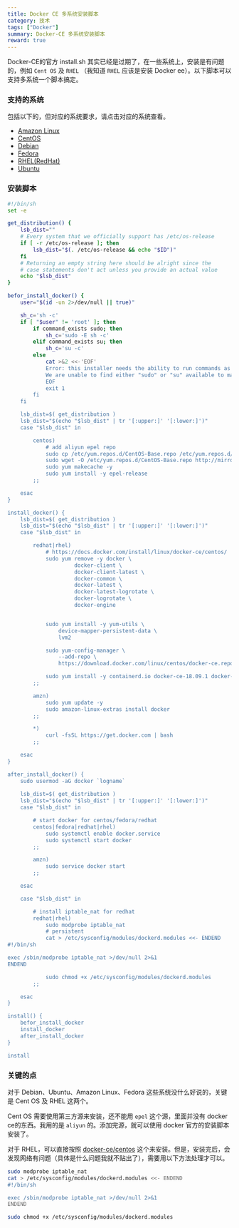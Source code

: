 ```yaml
---
title: Docker CE 多系统安装脚本
category: 技术
tags: ["Docker"]
summary: Docker-CE 多系统安装脚本
reward: true
---
```


Docker-CE的官方 install.sh 其实已经是过期了，在一些系统上，安装是有问题的，例如 `Cent OS` 及 `RHEL` （我知道 `RHEL` 应该是安装 Docker ee）。以下脚本可以支持多系统一个脚本搞定。

### 支持的系统
包括以下的，但对应的系统要求，请点击对应的系统查看。

* [Amazon Linux](https://docs.aws.amazon.com/AmazonECS/latest/developerguide/docker-basics.html)
* [CentOS](https://docs.docker.com/install/linux/docker-ce/centos/#os-requirements)
* [Debian](https://docs.docker.com/install/linux/docker-ce/debian/#os-requirements)
* [Fedora](https://docs.docker.com/install/linux/docker-ce/fedora/#os-requirements)
* [RHEL(RedHat)](https://docs.docker.com/install/linux/docker-ee/rhel/#os-requirements)
* [Ubuntu](https://docs.docker.com/install/linux/docker-ce/ubuntu/#os-requirements)

### 安装脚本
```bash
#!/bin/sh
set -e

get_distribution() {
	lsb_dist=""
	# Every system that we officially support has /etc/os-release
	if [ -r /etc/os-release ]; then
		lsb_dist="$(. /etc/os-release && echo "$ID")"
	fi
	# Returning an empty string here should be alright since the
	# case statements don't act unless you provide an actual value
	echo "$lsb_dist"
}

befor_install_docker() {
    user="$(id -un 2>/dev/null || true)"

	sh_c='sh -c'
	if [ "$user" != 'root' ]; then
		if command_exists sudo; then
			sh_c='sudo -E sh -c'
		elif command_exists su; then
			sh_c='su -c'
		else
			cat >&2 <<-'EOF'
			Error: this installer needs the ability to run commands as root.
			We are unable to find either "sudo" or "su" available to make this happen.
			EOF
			exit 1
		fi
	fi

	lsb_dist=$( get_distribution )
	lsb_dist="$(echo "$lsb_dist" | tr '[:upper:]' '[:lower:]')"
	case "$lsb_dist" in

		centos)
            # add aliyun epel repo
            sudo cp /etc/yum.repos.d/CentOS-Base.repo /etc/yum.repos.d/CentOS-Base.repo_back
            sudo wget -O /etc/yum.repos.d/CentOS-Base.repo http://mirrors.aliyun.com/repo/Centos-7.repo
            sudo yum makecache -y
            sudo yum install -y epel-release
		;;

	esac
}

install_docker() {
	lsb_dist=$( get_distribution )
	lsb_dist="$(echo "$lsb_dist" | tr '[:upper:]' '[:lower:]')"
	case "$lsb_dist" in

		redhat|rhel)
            # https://docs.docker.com/install/linux/docker-ce/centos/
            sudo yum remove -y docker \
                     docker-client \
                     docker-client-latest \
                     docker-common \
                     docker-latest \
                     docker-latest-logrotate \
                     docker-logrotate \
                     docker-engine


            sudo yum install -y yum-utils \
                device-mapper-persistent-data \
                lvm2

            sudo yum-config-manager \
                --add-repo \
                https://download.docker.com/linux/centos/docker-ce.repo

            sudo yum install -y containerd.io docker-ce-18.09.1 docker-ce-cli-18.09.1
		;;

        amzn)
            sudo yum update -y
            sudo amazon-linux-extras install docker
        ;;

        *)
            curl -fsSL https://get.docker.com | bash
        ;;

	esac
}

after_install_docker() {
    sudo usermod -aG docker `logname`
	
    lsb_dist=$( get_distribution )
	lsb_dist="$(echo "$lsb_dist" | tr '[:upper:]' '[:lower:]')"
	case "$lsb_dist" in

        # start docker for centos/fedora/redhat
		centos|fedora|redhat|rhel)
            sudo systemctl enable docker.service
            sudo systemctl start docker
		;;

        amzn)
            sudo service docker start
        ;;

	esac

	case "$lsb_dist" in

        # install iptable_nat for redhat
		redhat|rhel)
            sudo modprobe iptable_nat
            # persistent
            cat > /etc/sysconfig/modules/dockerd.modules <<- ENDEND
#!/bin/sh

exec /sbin/modprobe iptable_nat >/dev/null 2>&1
ENDEND

            sudo chmod +x /etc/sysconfig/modules/dockerd.modules
		;;

	esac
}

install() {
    befor_install_docker
    install_docker
    after_install_docker
}

install
```

### 关键的点

对于 Debian、Ubuntu、Amazon Linux、Fedora 这些系统没什么好说的，关键是 Cent OS 及 RHEL 这两个。

Cent OS 需要使用第三方源来安装，还不能用 `epel` 这个源，里面并没有 docker ce的东西。我用的是 `aliyun` 的。添加完源，就可以使用 docker 官方的安装脚本安装了。

对于 RHEL，可以直接按照 [docker-ce/centos](https://docs.docker.com/install/linux/docker-ce/centos/) 这个来安装。但是，安装完后，会发现网络有问题（具体是什么问题我就不贴出了），需要用以下方法处理才可以。
```bash
sudo modprobe iptable_nat
cat > /etc/sysconfig/modules/dockerd.modules <<- ENDEND
#!/bin/sh

exec /sbin/modprobe iptable_nat >/dev/null 2>&1
ENDEND

sudo chmod +x /etc/sysconfig/modules/dockerd.modules
```

